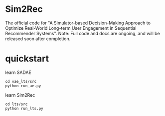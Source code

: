 # Sim2Rec
The official code for "A Simulator-based Decision-Making Approach to Optimize Real-World Long-term User Engagement in Sequential Recommender Systems". 
Note: Full code and docs are ongoing, and will be released soon after completion.

# quickstart

learn SADAE
```gitignore
cd vae_lts/src
python run_ae.py
```

learn Sim2Rec

```gitignore
cd lts/src
python run_lts.py
```

